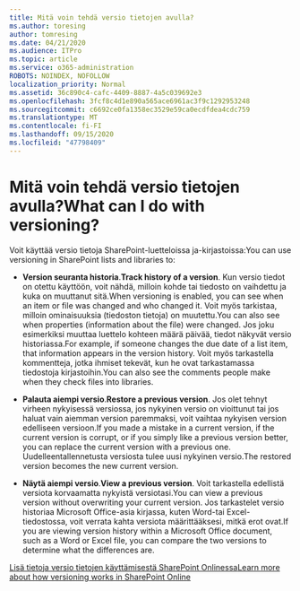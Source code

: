 ```yaml
---
title: Mitä voin tehdä versio tietojen avulla?
ms.author: toresing
author: tomresing
ms.date: 04/21/2020
ms.audience: ITPro
ms.topic: article
ms.service: o365-administration
ROBOTS: NOINDEX, NOFOLLOW
localization_priority: Normal
ms.assetid: 36c890c4-cafc-4409-8887-4a5c039692e3
ms.openlocfilehash: 3fcf8c4d1e890a565ace6961ac3f9c1292953248
ms.sourcegitcommit: c6692ce0fa1358ec3529e59ca0ecdfdea4cdc759
ms.translationtype: MT
ms.contentlocale: fi-FI
ms.lasthandoff: 09/15/2020
ms.locfileid: "47798409"
---
```

# <a name="what-can-i-do-with-versioning"></a><span data-ttu-id="24e03-102">Mitä voin tehdä versio tietojen avulla?</span><span class="sxs-lookup"><span data-stu-id="24e03-102">What can I do with versioning?</span></span>

<span data-ttu-id="24e03-103">Voit käyttää versio tietoja SharePoint-luetteloissa ja-kirjastoissa:</span><span class="sxs-lookup"><span data-stu-id="24e03-103">You can use versioning in SharePoint lists and libraries to:</span></span>
  
- <span data-ttu-id="24e03-104">**Version seuranta historia**.</span><span class="sxs-lookup"><span data-stu-id="24e03-104">**Track history of a version**.</span></span> <span data-ttu-id="24e03-105">Kun versio tiedot on otettu käyttöön, voit nähdä, milloin kohde tai tiedosto on vaihdettu ja kuka on muuttanut sitä.</span><span class="sxs-lookup"><span data-stu-id="24e03-105">When versioning is enabled, you can see when an item or file was changed and who changed it.</span></span> <span data-ttu-id="24e03-106">Voit myös tarkistaa, milloin ominaisuuksia (tiedoston tietoja) on muutettu.</span><span class="sxs-lookup"><span data-stu-id="24e03-106">You can also see when properties (information about the file) were changed.</span></span> <span data-ttu-id="24e03-107">Jos joku esimerkiksi muuttaa luettelo kohteen määrä päivää, tiedot näkyvät versio historiassa.</span><span class="sxs-lookup"><span data-stu-id="24e03-107">For example, if someone changes the due date of a list item, that information appears in the version history.</span></span> <span data-ttu-id="24e03-108">Voit myös tarkastella kommentteja, jotka ihmiset tekevät, kun he ovat tarkastamassa tiedostoja kirjastoihin.</span><span class="sxs-lookup"><span data-stu-id="24e03-108">You can also see the comments people make when they check files into libraries.</span></span> 
    
- <span data-ttu-id="24e03-109">**Palauta aiempi versio**.</span><span class="sxs-lookup"><span data-stu-id="24e03-109">**Restore a previous version**.</span></span> <span data-ttu-id="24e03-110">Jos olet tehnyt virheen nykyisessä versiossa, jos nykyinen versio on vioittunut tai jos haluat vain aiemman version paremmaksi, voit vaihtaa nykyisen version edelliseen versioon.</span><span class="sxs-lookup"><span data-stu-id="24e03-110">If you made a mistake in a current version, if the current version is corrupt, or if you simply like a previous version better, you can replace the current version with a previous one.</span></span> <span data-ttu-id="24e03-111">Uudelleentallennetusta versiosta tulee uusi nykyinen versio.</span><span class="sxs-lookup"><span data-stu-id="24e03-111">The restored version becomes the new current version.</span></span> 
    
- <span data-ttu-id="24e03-112">**Näytä aiempi versio**.</span><span class="sxs-lookup"><span data-stu-id="24e03-112">**View a previous version**.</span></span> <span data-ttu-id="24e03-113">Voit tarkastella edellistä versiota korvaamatta nykyistä versiotasi.</span><span class="sxs-lookup"><span data-stu-id="24e03-113">You can view a previous version without overwriting your current version.</span></span> <span data-ttu-id="24e03-114">Jos tarkastelet versio historiaa Microsoft Office-asia kirjassa, kuten Word-tai Excel-tiedostossa, voit verrata kahta versiota määrittääksesi, mitkä erot ovat.</span><span class="sxs-lookup"><span data-stu-id="24e03-114">If you are viewing version history within a Microsoft Office document, such as a Word or Excel file, you can compare the two versions to determine what the differences are.</span></span> 
    
[<span data-ttu-id="24e03-115">Lisä tietoja versio tietojen käyttämisestä SharePoint Onlinessa</span><span class="sxs-lookup"><span data-stu-id="24e03-115">Learn more about how versioning works in SharePoint Online</span></span>](https://go.microsoft.com/fwlink/?linkid=875710)
  

